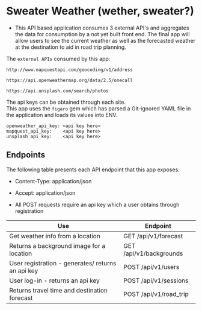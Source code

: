 # Sweater Weather (wether, sweater?)
  - This API based application consumes 3 external API's and aggregates the data for consumption by a not yet built front end. The final app will allow users to see the current weather as well as the forecasted weather at the destination to aid in road trip planning.


The `external APIs` consumed by this app:

```
http://www.mapquestapi.com/geocoding/v1/address
```
```
https://api.openweathermap.org/data/2.5/onecall
```
```
https://api.unsplash.com/search/photos
```
The api keys can be obtained through each site.  
This app uses the `figaro` gem which has parsed a Git-ignored YAML file in the application and loads its values into ENV.
```
openweather_api_key: <api key here>
mapquest_api_key:    <api key here>
unsplash_api_key:    <api key here>

```

## Endpoints

The following table presents each API endpoint that this app exposes.
- Content-Type: application/json

- Accept: application/json

- All POST requests require an api key which a user obtains through registration

Use | Endpoint
---------|-------------
Get weather info from a location | GET /api/v1/forecast
Returns a background image for a location | GET /api/v1/backgrounds
User registration - generates/ returns an api key | POST /api/v1/users
User log-in - returns an api key | POST /api/v1/sessions
Returns travel time and destination forecast | POST /api/v1/road_trip
